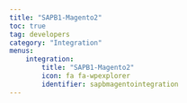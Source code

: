 ```yaml
---
title: "SAPB1-Magento2"
toc: true
tag: developers
category: "Integration"
menus: 
    integration:
        title: "SAPB1-Magento2"
        icon: fa fa-wpexplorer
        identifier: sapbmagentointegration
---
```


